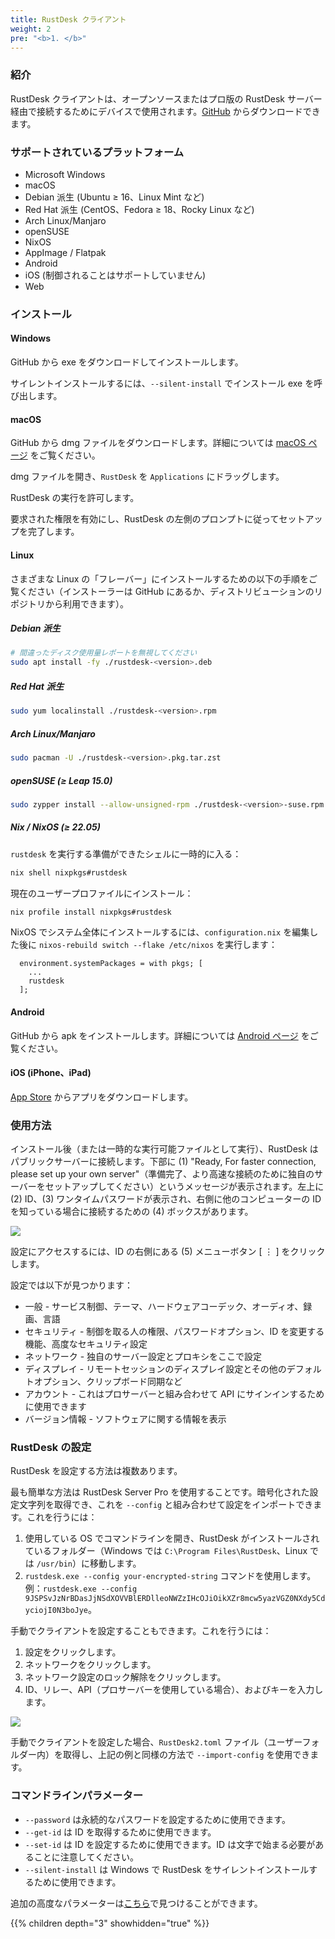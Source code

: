 ```yaml
---
title: RustDesk クライアント
weight: 2
pre: "<b>1. </b>"
---
```


### 紹介
RustDesk クライアントは、オープンソースまたはプロ版の RustDesk サーバー経由で接続するためにデバイスで使用されます。[GitHub](https://github.com/rustdesk/rustdesk/releases/latest) からダウンロードできます。

### サポートされているプラットフォーム
- Microsoft Windows
- macOS
- Debian 派生 (Ubuntu ≥ 16、Linux Mint など)
- Red Hat 派生 (CentOS、Fedora ≥ 18、Rocky Linux など)
- Arch Linux/Manjaro
- openSUSE
- NixOS
- AppImage / Flatpak
- Android
- iOS (制御されることはサポートしていません)
- Web

### インストール

#### Windows

GitHub から exe をダウンロードしてインストールします。

サイレントインストールするには、`--silent-install` でインストール exe を呼び出します。

#### macOS

GitHub から dmg ファイルをダウンロードします。詳細については [macOS ページ](https://rustdesk.com/docs/en/client/mac/) をご覧ください。

dmg ファイルを開き、`RustDesk` を `Applications` にドラッグします。

RustDesk の実行を許可します。

要求された権限を有効にし、RustDesk の左側のプロンプトに従ってセットアップを完了します。

#### Linux

さまざまな Linux の「フレーバー」にインストールするための以下の手順をご覧ください（インストーラーは GitHub にあるか、ディストリビューションのリポジトリから利用できます）。

##### Debian 派生

```sh
# 間違ったディスク使用量レポートを無視してください
sudo apt install -fy ./rustdesk-<version>.deb
```

##### Red Hat 派生

```sh
sudo yum localinstall ./rustdesk-<version>.rpm
```

##### Arch Linux/Manjaro

```sh
sudo pacman -U ./rustdesk-<version>.pkg.tar.zst
```

##### openSUSE (≥ Leap 15.0)

```sh
sudo zypper install --allow-unsigned-rpm ./rustdesk-<version>-suse.rpm
```

##### Nix / NixOS (≥ 22.05)

`rustdesk` を実行する準備ができたシェルに一時的に入る：

```sh
nix shell nixpkgs#rustdesk
```

現在のユーザープロファイルにインストール：

```sh
nix profile install nixpkgs#rustdesk
```

NixOS でシステム全体にインストールするには、`configuration.nix` を編集した後に `nixos-rebuild switch --flake /etc/nixos` を実行します：

```
  environment.systemPackages = with pkgs; [
    ...
    rustdesk
  ];
```

#### Android
GitHub から apk をインストールします。詳細については [Android ページ](https://rustdesk.com/docs/en/client/android/) をご覧ください。

#### iOS (iPhone、iPad)
[App Store](https://apps.apple.com/us/app/rustdesk-remote-desktop/id1581225015) からアプリをダウンロードします。

### 使用方法
インストール後（または一時的な実行可能ファイルとして実行）、RustDesk はパブリックサーバーに接続します。下部に (1) "Ready, For faster connection, please set up your own server"（準備完了、より高速な接続のために独自のサーバーをセットアップしてください）というメッセージが表示されます。左上に (2) ID、(3) ワンタイムパスワードが表示され、右側に他のコンピューターの ID を知っている場合に接続するための (4) ボックスがあります。

![](/docs/en/client/images/client.png)

設定にアクセスするには、ID の右側にある (5) メニューボタン [ &#8942; ] をクリックします。

設定では以下が見つかります：
- 一般 - サービス制御、テーマ、ハードウェアコーデック、オーディオ、録画、言語
- セキュリティ - 制御を取る人の権限、パスワードオプション、ID を変更する機能、高度なセキュリティ設定
- ネットワーク - 独自のサーバー設定とプロキシをここで設定
- ディスプレイ - リモートセッションのディスプレイ設定とその他のデフォルトオプション、クリップボード同期など
- アカウント - これはプロサーバーと組み合わせて API にサインインするために使用できます
- バージョン情報 - ソフトウェアに関する情報を表示

### RustDesk の設定
RustDesk を設定する方法は複数あります。

最も簡単な方法は RustDesk Server Pro を使用することです。暗号化された設定文字列を取得でき、これを `--config` と組み合わせて設定をインポートできます。これを行うには：
1. 使用している OS でコマンドラインを開き、RustDesk がインストールされているフォルダー（Windows では `C:\Program Files\RustDesk`、Linux では `/usr/bin`）に移動します。
2. `rustdesk.exe --config your-encrypted-string` コマンドを使用します。例：`rustdesk.exe --config 9JSPSvJzNrBDasJjNSdXOVVBlERDlleoNWZzIHcOJiOikXZr8mcw5yazVGZ0NXdy5CdyciojI0N3boJye`。

手動でクライアントを設定することもできます。これを行うには：
1. 設定をクリックします。
2. ネットワークをクリックします。
3. ネットワーク設定のロック解除をクリックします。
4. ID、リレー、API（プロサーバーを使用している場合）、およびキーを入力します。

![](/docs/en/client/images/network-settings.png)

手動でクライアントを設定した場合、`RustDesk2.toml` ファイル（ユーザーフォルダー内）を取得し、上記の例と同様の方法で `--import-config` を使用できます。

### コマンドラインパラメーター
- `--password` は永続的なパスワードを設定するために使用できます。
- `--get-id` は ID を取得するために使用できます。
- `--set-id` は ID を設定するために使用できます。ID は文字で始まる必要があることに注意してください。
- `--silent-install` は Windows で RustDesk をサイレントインストールするために使用できます。

追加の高度なパラメーターは[こちら](https://github.com/rustdesk/rustdesk/blob/bdc5cded221af9697eb29aa30babce75e987fcc9/src/core_main.rs#L242)で見つけることができます。

{{% children depth="3" showhidden="true" %}}
